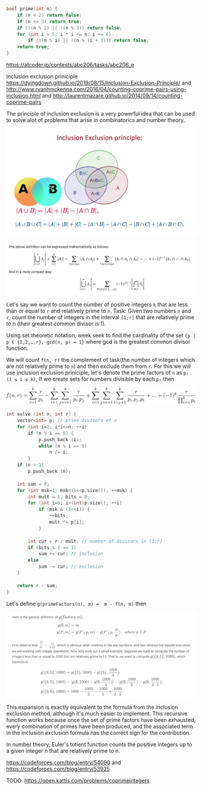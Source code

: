 ```cpp
bool prime(int n) {
    if (n < 2) return false;
    if (n <= 3) return true;
    if (!(n % 2) || !(n % 3)) return false;
    for (int i = 5; i * i <= n; i += 6)
        if (!(n % i) || !(n % (i + 2))) return false;
    return true;
}
```
https://atcoder.jp/contests/abc206/tasks/abc206_e

Inclusion exclusion priniciple https://dyingdown.github.io/2019/08/15/Inclusion-Exclusion-Principle/ and http://www.ryanhmckenna.com/2016/04/counting-coprime-pairs-using-inclusion.html and http://laurentmazare.github.io/2014/09/14/counting-coprime-pairs

The principle of inclusion exclusion is a very powerful idea that can be used to solve alot of problems that arise in combinatorics and number theory.

![](images/inclusion_exclusion_0.png)

![](images/inclusion_exclusion_1.png)

Let's say we want to count the number of positive integers `k` that are less than or equal to `r` and relatively prime to `n`. Task: Given two numbers `n` and `r`, count the number of integers in the interval `[1;r]` that are relatively prime to n (their greatest common divisor is 1).

Using set theoretic notation, week seek to find the cardinality of the set  `{p ∣ p ∈ {1,2,…,r}, gcd(n, p) = 1}`  where  gcd  is the greatest common divisor function. 

We will count `f(n, r)` the complement of task(the number of integers which are not relatively prime to `n`) and then exclude them from `r`. For this we will use inclusion exclusion priniciple, let's denote the prime factors of `n` as `pᵢ (1 ≤ i ≤ k)`, If we create sets for numbers divisible by each `pᵢ` then

![](images/inclusion_exclusion_2.png)

```cpp
int solve (int n, int r) {
    vector<int> p; // prime divisors of n
    for (int i=2; i*i<=n; ++i)
        if (n % i == 0) {
            p.push_back (i);
            while (n % i == 0)
                n /= i;
        }
    if (n > 1)
        p.push_back (n);

    int sum = 0;
    for (int msk=1; msk<(1<<p.size()); ++msk) {
        int mult = 1, bits = 0;
        for (int i=0; i<(int)p.size(); ++i)
            if (msk & (1<<i)) {
                ++bits;
                mult *= p[i];
            }

        int cur = r / mult; // number of divisors in [1:r]
        if (bits % 2 == 1)
            sum += cur; // inclusion
        else
            sum -= cur; // exclusion
    }

    return r - sum;
}
```

Let's define `g(primeFactors(n), m) =  m - f(n, m)` then 

![](images/inclusion_exclusion_4.png)

This expansion is exactly equivalent to the formula from the inclusion exclusion method, although it's much easier to implement. This recursive function works because once the set of prime factors have been exhausted, every combination of primes have been produced, and the associated term in the inclusion exclusion formula has the correct sign for the contribution.

In number theory, Euler's totient function counts the positive integers up to a given integer n that are relatively prime to n. 

https://codeforces.com/blog/entry/54090 and https://codeforces.com/blog/entry/53925

TODO: https://open.kattis.com/problems/coprimeintegers
